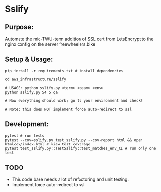 # Sslify

## Purpose:

Automate the mid-TWU-term addition of SSL cert from LetsEncrypt to the nginx config on the server freewheelers.bike

## Setup & Usage:

```
pip install -r requirements.txt # install dependencies

cd aws_infrastructure/sslify

# USAGE: python sslify.py <term> <team> <env>
python sslify.py 54 5 qa

# Now everything should work; go to your environment and check!
 
# Note: this does NOT implement force auto-redirect to ssl
```

## Development:
```
pytest # run tests
pytest --cov=sslify.py test_sslify.py --cov-report html && open htmlcov/index.html # view test coverage
pytest test_sslify.py::TestSslify::test_matches_env_CI # run only one test 
```

    
## TODO

- This code base needs a lot of refactoring and unit testing.  
- Implement force auto-redirect to ssl